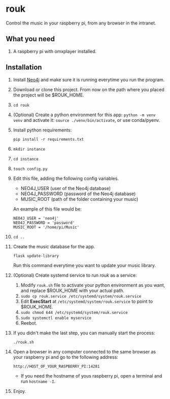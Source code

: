 # rouk
Control the music in your raspberry pi, from any browser in the intranet.

## What you need
1. A raspberry pi with omxplayer installed.

## Installation
1. Install [Neo4j](https://neo4j.com/docs/operations-manual/current/installation/linux/debian/) and make sure it is running everytime you run the program.
1. Download or clone this project. From now on the path where you placed the project will be $ROUK_HOME.
1. `cd rouk`
1. (Optional) Create a python environment for this app: `python -m venv venv` and activate it: `source ./venv/bin/activate`, or use conda/pyenv.
1. Install python requirements:
    ```
    pip install -r requirements.txt
    ```
1. `mkdir instance`
1. `cd instance`
1. `touch config.py`
1. Edit this file, adding the following config variables.

    * NEO4J_USER (user of the Neo4j database)
    * NEO4J_PASSWORD (password of the Neo4j database)
    * MUSIC_ROOT (path of the folder containing your music)

    An example of this file would be:
    ```
    NEO4J_USER = 'neo4j'
    NEO4J_PASSWORD = 'password'
    MUSIC_ROOT = '/home/pi/Music'
    ```
1. `cd ..`
1. Create the music database for the app.
    ```
    flask update-library
    ```
    Run this command everytime you want to update your music library.
1. (Optional) Create systemd service to run *rouk* as a service:
    1. Modify `rouk.sh` file to activate your python environment as you want, and replace $ROUK_HOME with your actual path.
    1. `sudo cp rouk.service /etc/systemd/system/rouk.service`
    1. Edit **ExecStart** at `/etc/systemd/system/rouk.service` to point to $ROUK_HOME.
    1. `sudo chmod 644 /etc/systemd/system/rouk.service`
    1. `sudo systemctl enable myservice`
    1. Reebot.
1. If you didn't make the last step, you can manually start the process:
    ```
    ./rouk.sh
    ```
1. Open a browser in any computer connected to the same browser as your raspberry pi and go to the following address:
    ```
    http://HOST_OF_YOUR_RASPBERRY_PI:14281
    ```
    * If you need the hostname of yous raspberry pi, open a terminal and run `hostname -I`.
1. Enjoy.
